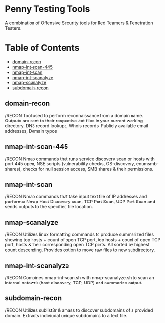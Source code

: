 # Penny Testing Tools
A combination of Offensive Security tools for Red Teamers & Penetration Testers.

Table of Contents  
=================
 * [domain-recon](#domain-recon) 
 * [nmap-int-scan-445](#nmap-int-scan-445) 
 * [nmap-int-scan](#nmap-int-scan) 
 * [nmap-int-scanalyze](#nmap-int-scanalyze) 
 * [nmap-scanalyze](#nmap-scanalyze) 
 * [subdomain-recon](#subdomain-recon) 

## domain-recon
/RECON
Tool used to perform reconnaissance from a domain name. Outputs are sent to their respective .txt files in your current working directory.
DNS record lookups, Whois records, Publicly available email addresses, Domain typos

## nmap-int-scan-445
/RECON
Nmap commands that runs service discovery scan on hosts with port 445 open, NSE scripts (vulnerability checks, OS-discovery, enumsmb-shares), checks for null session access, SMB shares & their permissions.

## nmap-int-scan
/RECON
Nmap commands that take input text file of IP addresses and performs: Nmap Host Discovery scan, TCP Port Scan, UDP Port Scan and sends outputs to the specified file location. 

## nmap-scanalyze
/RECON
Utilizes linux formatting commands to produce summarized files showing top hosts + count of open TCP port, top hosts + count of open TCP port, hosts & their corresponding open TCP ports. All sorted by highest count descending. Provides option to move raw files to new subdirectory.

## nmap-int-scanalyze
/RECON
Combines nmap-int-scan.sh with nmap-scanalyze.sh to scan an internal netowrk (host discovery, TCP, UDP) and summarize output.

## subdomain-recon
/RECON
Utilizes sublist3r & amass to discover subdomains of a provided domain. Extracts indiviudal unique subdomains to a text file.
